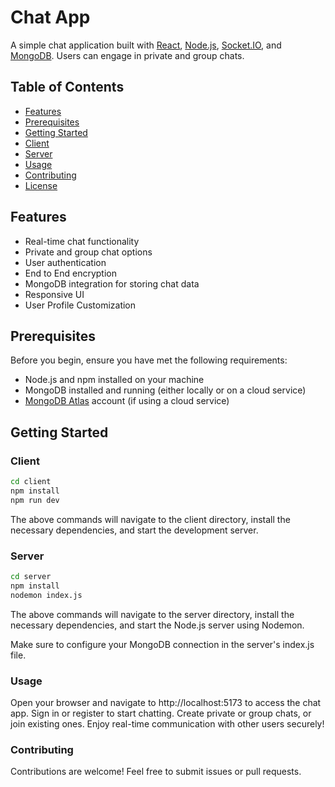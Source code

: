 # Chat App

A simple chat application built with [React](https://reactjs.org/), [Node.js](https://nodejs.org/), [Socket.IO](https://socket.io/), and [MongoDB](https://www.mongodb.com/). Users can engage in private and group chats.

## Table of Contents

- [Features](#features)
- [Prerequisites](#prerequisites)
- [Getting Started](#getting-started)
- [Client](#client)
- [Server](#server)
- [Usage](#usage)
- [Contributing](#contributing)
- [License](#license)

## Features

- Real-time chat functionality
- Private and group chat options
- User authentication
- End to End encryption
- MongoDB integration for storing chat data
- Responsive UI
- User Profile Customization

## Prerequisites

Before you begin, ensure you have met the following requirements:

- Node.js and npm installed on your machine
- MongoDB installed and running (either locally or on a cloud service)
- [MongoDB Atlas](https://www.mongodb.com/cloud/atlas) account (if using a cloud service)

## Getting Started

### Client

```bash
cd client
npm install
npm run dev
```
The above commands will navigate to the client directory, install the necessary dependencies, and start the development server.

### Server

```bash
cd server
npm install
nodemon index.js
```
The above commands will navigate to the server directory, install the necessary dependencies, and start the Node.js server using Nodemon.

Make sure to configure your MongoDB connection in the server's index.js file.

### Usage
Open your browser and navigate to http://localhost:5173 to access the chat app.
Sign in or register to start chatting.
Create private or group chats, or join existing ones.
Enjoy real-time communication with other users securely!

### Contributing
Contributions are welcome! Feel free to submit issues or pull requests.
